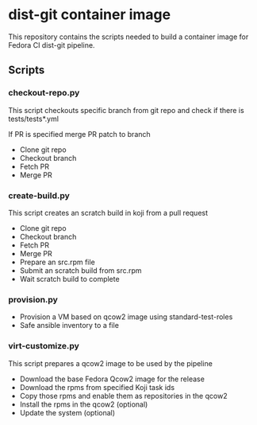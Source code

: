 # dist-git container image

This repository contains the scripts needed to build a container image for Fedora CI dist-git pipeline.

## Scripts

### checkout-repo.py

This script checkouts specific branch from git repo and check if there is tests/tests*.yml

If PR is specified merge PR patch to branch

* Clone git repo
* Checkout branch
* Fetch PR
* Merge PR

### create-build.py

This script creates an scratch build in koji from a pull request

* Clone git repo
* Checkout branch
* Fetch PR
* Merge PR
* Prepare an src.rpm file
* Submit an scratch build from src.rpm
* Wait scratch build to complete

### provision.py

* Provision a VM based on qcow2 image using standard-test-roles
* Safe ansible inventory to a file

### virt-customize.py

This script prepares a qcow2 image to be used by the pipeline

* Download the base Fedora Qcow2 image for the release
* Download the rpms from specified Koji task ids
* Copy those rpms and enable them as repositories in the qcow2
* Install the rpms in the qcow2 (optional)
* Update the system (optional)
